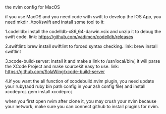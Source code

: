 the nvim config for MacOS

if you use MacOS and you need code with swift to develop the IOS App,
you need mkdir ./tool/swift and install some tool to it:

1.codelldb: install the codelldb-x86_64-darwin.vsix and unzip it to debug the swift code.
    link: https://github.com/vadimcn/codelldb/releases

2.swiftlint: brew install swiftlint to forced syntax checking.
    link: brew install swiftlint

3.xcode-build-server: install it and make a link to /usr/local/bin/, it will parse the XCode Project and make sourcekit easy to use. 
    link: https://github.com/SolaWing/xcode-build-server

4.if you want the all function of xcodebuild.nvim plugin, you need update your ruby(add ruby bin path config in your zsh config file) and install xcodeproj.
    gem install xcodeproj


when you first open nvim after clone it, you may crush your nvim because your network,
make sure you can connect github to install plugins for nvim.
